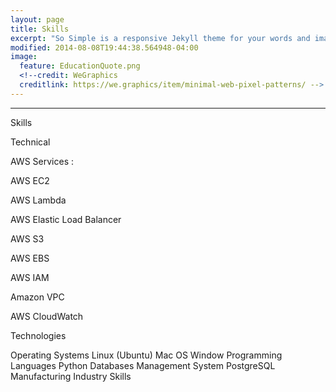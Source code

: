 ```yaml
---
layout: page
title: Skills
excerpt: "So Simple is a responsive Jekyll theme for your words and images."
modified: 2014-08-08T19:44:38.564948-04:00
image:
  feature: EducationQuote.png 
  <!--credit: WeGraphics
  creditlink: https://we.graphics/item/minimal-web-pixel-patterns/ -->
---
```


<!--Looking for a simple, responsive, theme for your Jekyll powered blog? Well look no further. Here be **So Simple Theme**, the follow up to [**Minimal Mistakes**](http://mmistakes.github.io/minimal-mistakes) --- by designer slash illustrator [Michael Rose](http://mademistakes.com).-->

<hr/>
Skills

Technical

AWS Services :

AWS EC2

AWS Lambda

AWS Elastic Load Balancer

AWS S3

AWS EBS

AWS IAM

Amazon VPC

AWS CloudWatch

Technologies

Operating Systems
Linux (Ubuntu)
Mac OS
Window
Programming Languages
Python
Databases Management System
PostgreSQL
Manufacturing Industry Skills




[^1]: Example: *domain.com/category-name/post-title*
